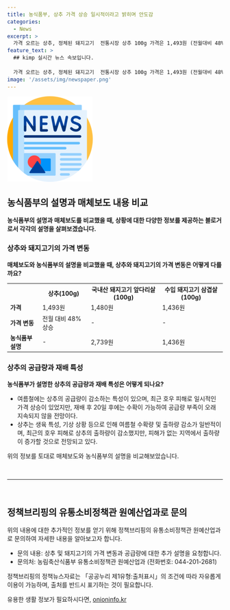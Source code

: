 ```yaml
---
title: 농식품부, 상추 가격 상승 일시적이라고 밝히며 안도감
categories:
  - News
excerpt: >
  가격 오르는 상추, 정체된 돼지고기  전통시장 상추 100g 가격은 1,493원 (전월대비 48% 상승), 국내산 돼지고기 앞다리살은 1,480원. 농식품부는 상추의 여름철 가격 상승은 일반적이며, 최근 호우로 출하량 감소했지만 재정식 후 20일 후에는 공급량 부족이 해소될 것으로 전망함. 
feature_text: >
  ## kimp 실시간 뉴스 속보입니다.

  가격 오르는 상추, 정체된 돼지고기  전통시장 상추 100g 가격은 1,493원 (전월대비 48% 상승), 국내산 돼지고기 앞다리살은 1,480원. 농식품부는 상추의 여름철 가격 상승은 일반적이며, 최근 호우로 출하량 감소했지만 재정식 후 20일 후에는 공급량 부족이 해소될 것으로 전망함. 
image: '/assets/img/newspaper.png'
---
```


<p><img src="/assets/img/newspaper.png" alt="kimplant 속보" /></p>

<h2 data-ke-size="size26">농식품부의 설명과 매체보도 내용 비교</h2>

<p data-ke-size="size16"><b>농식품부의 설명과 매체보도를 비교했을 때, 상황에 대한 다양한 정보를 제공하는 블로거로서 각각의 설명을 살펴보겠습니다.</b></p>

<h3><b>상추와 돼지고기의 가격 변동</b></h3>

<p data-ke-size="size16"><b>매체보도와 농식품부의 설명을 비교했을 때, 상추와 돼지고기의 가격 변동은 어떻게 다를까요?</b></p>

<table>
    <tr>
        <th></th>
        <th>상추(100g)</th>
        <th>국내산 돼지고기 앞다리살(100g)</th>
        <th>수입 돼지고기 삼겹살(100g)</th>
    </tr>
    <tr>
        <td><b>가격</b></td>
        <td>1,493원</td>
        <td>1,480원</td>
        <td>1,436원</td>
    </tr>
    <tr>
        <td><b>가격 변동</b></td>
        <td>전월 대비 48% 상승</td>
        <td>-</td>
        <td>-</td>
    </tr>
    <tr>
        <td><b>농식품부 설명</b></td>
        <td>-</td>
        <td>2,739원</td>
        <td>1,436원</td>
    </tr>
</table>

<h3><b>상추의 공급량과 재배 특성</b></h3>

<p data-ke-size="size16"><b>농식품부가 설명한 상추의 공급량과 재배 특성은 어떻게 되나요?</b></p>

<ul>
    <li>여름철에는 상추의 공급량이 감소하는 특성이 있으며, 최근 호우 피해로 일시적인 가격 상승이 있었지만, 재배 후 20일 후에는 수확이 가능하여 공급량 부족이 오래 지속되지 않을 전망이다.</li>
    <li>상추는 생육 특성, 기상 상황 등으로 인해 여름철 수확량 및 출하량 감소가 일반적이며, 최근의 호우 피해로 상추의 출하량이 감소했지만, 피해가 없는 지역에서 출하량이 증가할 것으로 전망되고 있다.</li>
</ul>

<p data-ke-size="size16">위의 정보를 토대로 매체보도와 농식품부의 설명을 비교해보았습니다.</p>

<p data-ke-size="size16">&nbsp;</p>

<hr>

<p data-ke-size="size16">&nbsp;</p>

<h2 data-ke-size="size26">정책브리핑의 유통소비정책관 원예산업과로 문의</h2>

<p data-ke-size="size16">위의 내용에 대한 추가적인 정보를 얻기 위해 정책브리핑의 유통소비정책관 원예산업과로 문의하여 자세한 내용을 알아보고자 합니다.</p>

<ul>
    <li>문의 내용: 상추 및 돼지고기의 가격 변동과 공급량에 대한 추가 설명을 요청합니다.</li>
    <li>문의처: 농림축산식품부 유통소비정책관 원예산업과 (전화번호: 044-201-2681)</li>
</ul>

<p data-ke-size="size16">정책브리핑의 정책뉴스자료는 「공공누리 제1유형:출처표시」의 조건에 따라 자유롭게 이용이 가능하며, 출처를 반드시 표기하는 것이 필요합니다.</p>
유용한 생활 정보가 필요하시다면, <a href="https://onioninfo.kr" rel="dofollow">onioninfo.kr</a>


